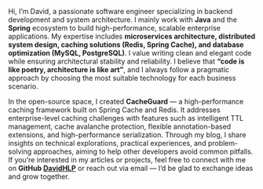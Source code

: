 Hi, I’m David, a passionate software engineer specializing in backend development and system architecture. I mainly work with **Java** and the **Spring** ecosystem to build high-performance, scalable enterprise applications. My expertise includes **microservices architecture, distributed system design, caching solutions (Redis, Spring Cache), and database optimization (MySQL, PostgreSQL)**. I value writing clean and elegant code while ensuring architectural stability and reliability. I believe that **“code is like poetry, architecture is like art”**, and I always follow a pragmatic approach by choosing the most suitable technology for each business scenario.

In the open-source space, I created **CacheGuard** — a high-performance caching framework built on Spring Cache and Redis. It addresses enterprise-level caching challenges with features such as intelligent TTL management, cache avalanche protection, flexible annotation-based extensions, and high-performance serialization. Through my blog, I share insights on technical explorations, practical experiences, and problem-solving approaches, aiming to help other developers avoid common pitfalls. If you’re interested in my articles or projects, feel free to connect with me on **GitHub [DavidHLP](https://github.com/DavidHLP)** or reach out via email — I’d be glad to exchange ideas and grow together.
